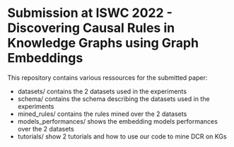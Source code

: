 # Submission at ISWC 2022 - Discovering Causal Rules in Knowledge Graphs using Graph Embeddings

This repository contains various ressources for the submitted paper:
- datasets/ contains the 2 datasets used in the experiments
- schema/ contains the schema describing the datasets used in the experiments
- mined_rules/ contains the rules mined over the 2 datasets
- models_performances/ shows the embedding models performances over the 2 datasets
- tutorials/ show 2 tutorials and how to use our code to mine DCR on KGs
